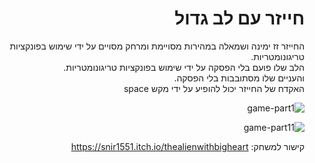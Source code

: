 <div lang="he" dir="rtl">

# חייזר עם לב גדול

החייזר זז ימינה ושמאלה במהירות מסויימת ומרחק מסויים על ידי שימוש בפונקציות טריגונומטריות.\
הלב שלו פועם בלי הפסקה על ידי שימוש בפונקציות טריגונומטריות.\
והעניים שלו מסתובבות בלי הפסקה.\
האקדח של החייזר יכול להופיע על ידי מקש space
  


![game-part1](https://user-images.githubusercontent.com/58264273/139930265-d018ee93-027c-4cd5-93d5-95c3084032d3.png)
 

![game-part11](https://user-images.githubusercontent.com/58264273/139944023-4f871a5b-4320-4965-baba-fd1a483f3581.png)

  
קישור למשחק: https://snir1551.itch.io/thealienwithbigheart
</div>
